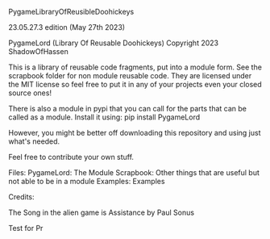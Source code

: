 
 PygameLibraryOfReusibleDoohickeys
 
23.05.27.3 edition (May 27th 2023)
 
 PygameLord (Library Of Reusable Doohickeys)
Copyright 2023 ShadowOfHassen

This is a library of reusable code fragments, put into a module form. 
See the scrapbook folder for non module reusable code.
They are licensed under the MIT license so feel free to put it in any of your projects even your closed source ones!

There is also a module in pypi that you can call for the parts that can be called as a module. Install it using: pip install PygameLord

However, you might be better off downloading this repository and using just what's needed.

Feel free to contribute your own stuff.

Files:
PygameLord: The Module
Scrapbook: Other things that are useful but not able to be in a module
Examples: Examples

Credits:

The Song in the alien game is Assistance by Paul Sonus

Test for Pr
